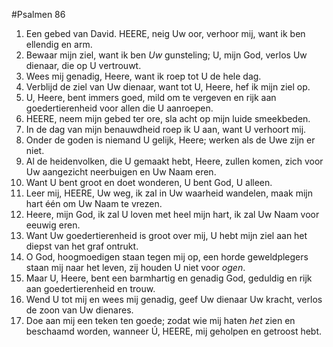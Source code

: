#Psalmen 86
1. Een gebed van David. HEERE, neig Uw oor, verhoor mij, want ik ben ellendig en arm. 
2. Bewaar mijn ziel, want ik ben *Uw* gunsteling; U, mijn God, verlos Uw dienaar, die op U vertrouwt. 
3. Wees mij genadig, Heere, want ik roep tot U de hele dag. 
4. Verblijd de ziel van Uw dienaar, want tot U, Heere, hef ik mijn ziel op. 
5. U, Heere, bent immers goed, mild om te vergeven en rijk aan goedertierenheid voor allen die U aanroepen. 
6. HEERE, neem mijn gebed ter ore, sla acht op mijn luide smeekbeden. 
7. In de dag van mijn benauwdheid roep ik U aan, want U verhoort mij. 
8. Onder de goden is niemand U gelijk, Heere; werken als de Uwe zijn er niet. 
9. Al de heidenvolken, die U gemaakt hebt, Heere, zullen komen, zich voor Uw aangezicht neerbuigen en Uw Naam eren. 
10. Want U bent groot en doet wonderen, U bent God, U alleen. 
11. Leer mij, HEERE, Uw weg, ik zal in Uw waarheid wandelen, maak mijn hart één om Uw Naam te vrezen. 
12. Heere, mijn God, ik zal U loven met heel mijn hart, ik zal Uw Naam voor eeuwig eren. 
13. Want Uw goedertierenheid is groot over mij, U hebt mijn ziel aan het diepst van het graf ontrukt. 
14. O God, hoogmoedigen staan tegen mij op, een horde geweldplegers staan mij naar het leven, zij houden U niet voor *ogen*. 
15. Maar U, Heere, bent een barmhartig en genadig God, geduldig en rijk aan goedertierenheid en trouw. 
16. Wend U tot mij en wees mij genadig, geef Uw dienaar Uw kracht, verlos de zoon van Uw dienares. 
17. Doe aan mij een teken ten goede; zodat wie mij haten *het* zien en beschaamd worden, wanneer Ú, HEERE, mij geholpen en getroost hebt.
